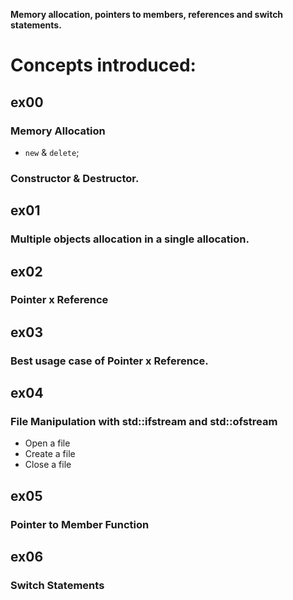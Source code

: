 **Memory allocation, pointers to members,
references and switch statements.**

# Concepts introduced:
## ex00
### Memory Allocation
- `new` & `delete`;
### Constructor & Destructor.

## ex01
### Multiple objects allocation in a single allocation.

## ex02
### Pointer x Reference

## ex03
### Best usage case of Pointer x Reference.

## ex04
### File Manipulation with std::ifstream and std::ofstream
- Open a file
- Create a file
- Close a file

## ex05
### Pointer to Member Function

## ex06
### Switch Statements
